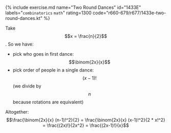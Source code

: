 {% include exercise.md name="Two Round Dances" id="1433E" labels="`combinatorics` `math`" rating=1300 code="r660-679/r677/1433e-two-round-dances.kt" %}

Take $$x = \frac{n}{2}$$.  So we have:

* pick who goes in first dance: $$\binom{2x}{x}$$
* pick order of people in a single dance: $$(x-1)!$$ (we divide by $$n$$ because rotations are equivalent)

Altogether: $$\frac{\binom{2x}{x}  (n-1)!^2}{2} = \frac{\binom{2x}{x} (x-1)!^2}{2 * x!^2} = \frac{(2x)!}{2x^2} = \frac{(2x-1)!}{x}$$
